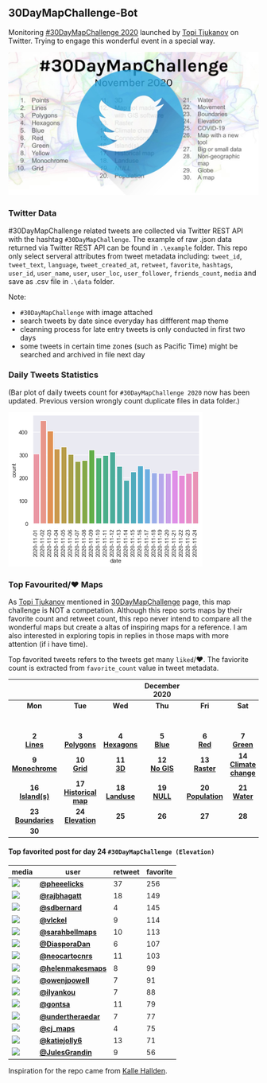 ## 30DayMapChallenge-Bot
Monitoring [#30DayMapChallenge 2020](https://github.com/tjukanovt/30DayMapChallenge) launched by [Topi Tjukanov](https://twitter.com/tjukanov) on Twitter. Trying to engage this wonderful event in a special way. 

![images](./graphs/map_challenge_2020_bot.jpg)

### Twitter Data
#30DayMapChallenge related tweets are collected via Twitter REST API with the hashtag `#30DayMapChallenge`. The example of raw .json data returned via Twitter REST API can be found in `.\example` folder. This repo only select serveral attributes from tweet metadata including: `tweet_id`, `tweet_text`, `language`, `tweet_created_at`, `retweet`, `favorite`, `hashtags`, `user_id`, `user_name`, `user`, `user_loc`, `user_follower`, `friends_count`, `media` and save as .csv file in `.\data` folder.

Note:
-  `#30DayMapChallenge` with image attached
- search tweets by date since everyday has diffferent map theme
- cleanning process for late entry tweets is only conducted in first two days
- some tweets in certain time zones (such as Pacific Time) might be searched and archived in file next day

### Daily Tweets Statistics
(Bar plot of daily tweets count for `#30DayMapChallenge 2020` now has been updated. Previous version wrongly count duplicate files in data folder.)

![images](./graphs/maps_count.png)

### Top Favourited/:heart: Maps

As [Topi Tjukanov](https://twitter.com/tjukanov) mentioned in [30DayMapChallenge](https://github.com/tjukanovt/30DayMapChallenge) page, this map challenge is NOT a competation. Although this repo sorts maps by their favorite count and retweet count, this repo never intend to compare all the wonderful maps but create a altas of inspiring maps for a reference. I am also interested in exploring topis in replies in those maps with more attention (if i have time).

Top favorited tweets refers to the tweets get many `liked`/:heart:. The faviorite count is extracted from `favorite_count` value in tweet metadata.

| |||December 2020||| |
|:---:|:---:|:---:|:---:|:---:|:---:|:---:|
| **Mon** | **Tue** | **Wed** | **Thu** | **Fri** | **Sat** | **Sun** |
|     |     |     |     |     |     | **1** <br/>**[Points](day1.md)**|
| **2** <br/>**[Lines](day2.md)**   |**3** <br/>**[Polygons](day3.md)**   |**4** <br/>**[Hexagons](day4.md)**    | **5** <br/>**[Blue](day05_Blue.md)**   | **6** <br/>**[Red](day06_Red.md)**   | **7** <br/>**[Green](day07_Green.md)**  | **8** <br/>**[Yellow](day08_Yellow.md)**  |
| **9** <br/>**[Monochrome](day09_Monochrome.md)** | **10** <br/>**[Grid](day10_Grid.md)**  | **11** <br/>**[3D](day11_3D.md)**  | **12** <br/>**[No GIS](day12_Map%20not%20made%20with%20GIS%20software.md)**  | **13** <br/>**[Raster](day13_Raster.md)**  | **14** <br/>**[Climate change](day14_Climate%20change.md)**  |  **15** <br/>**[Connections](day15_Connections.md)**  |
|  **16** <br/>**[Island(s)](day16_Island(s).md)**  |   **17** <br/>**[Historical map](day17_Historical%20map.md)**   |  **18** <br/>**[Landuse](day18_Landuse.md)**    |   **19** <br/>**[NULL](day19_NULL.md)**   |   **20** <br/> **[Population](day20_Population.md)**  |   **21** <br/> **[Water](day21_Water.md)**  |  **22** <br/>**[Movement](day22_Movement.md)**    |
|   **23** <br/>**[Boundaries](day23_Boundaries.md)**   |   **24** <br/>**[Elevation](day24_Elevation.md)**   |   **25** <br/>   |   **26** <br/>   |   **27** <br/>   |   **28** <br/>   |  **29** <br/>    |
|  **30** <br/>    |     |     |     |     |     |     |

<!-- - **[Maps for Day 1 `#30DayMapChallenge (Points)`](day1.md)** (include late entry)

- **[Maps for Day 2 `#30DayMapChallenge (Lines)`](day2.md)** (exclude late entry)

- **[Maps for Day 3 `#30DayMapChallenge (Polygons)`](day3.md)**

- **[Maps for Day 4 `#30DayMapChallenge (Hexagons)`](day4.md)**

- **[Maps for Day 5 `#30DayMapChallenge (Blue)`](day05_Blue.md)**

- **[Maps for Day 6 `#30DayMapChallenge (Red)`](day06_Red.md)**

- **[Maps for Day 7 `#30DayMapChallenge (Green)`](day07_Green.md)**

- **[Maps for Day 8 `#30DayMapChallenge (Yellow)`](day08_Yellow.md)**

- **[Maps for Day 9 `#30DayMapChallenge (Monochrome)`](day09_Monochrome.md)**

- **[Maps for Day 10 `#30DayMapChallenge (Grid)`](day10_Grid.md)**

- **[Maps for Day 11 `#30DayMapChallenge (3D)`](day11_3D.md)**

- **[Maps for Day 12 `#30DayMapChallenge (Map not made with GIS software)`](day12_Map%20not%20made%20with%20GIS%20software.md)**

- **[Maps for Day 13 `#30DayMapChallenge (Raster)`](day13_Raster.md)**

- **[Maps for Day 14 `#30DayMapChallenge (Climate change)`](day14_Climate%20change.md)**

- **[Maps for Day 15 `#30DayMapChallenge (Connections)`](day15_Connections.md)**
 -->

#### Top favorited post for day 24 `#30DayMapChallenge (Elevation)`
| media                                                                                        | user                                                                            |   retweet |   favorite |
|----------------------------------------------------------------------------------------------|---------------------------------------------------------------------------------|-----------|------------|
| ![](http://pbs.twimg.com/ext_tw_video_thumb/1331158657296424960/pu/img/dnQ6FUbp4zFNCKji.jpg) | **[@pheeelicks](https://twitter.com/twitter/statuses/1331159219056357378)**     |        37 |        256 |
| ![](http://pbs.twimg.com/media/EnmoDmcVEAMMH3M.jpg)                                          | **[@rajbhagatt](https://twitter.com/twitter/statuses/1331280672871260167)**     |        18 |        149 |
| ![](http://pbs.twimg.com/media/Enl994DWMAAoTlJ.jpg)                                          | **[@sdbernard](https://twitter.com/twitter/statuses/1331233813217898498)**      |         4 |        145 |
| ![](http://pbs.twimg.com/media/Enl4NehXYAE8ytQ.jpg)                                          | **[@vlckel](https://twitter.com/twitter/statuses/1331227426156912641)**         |         9 |        114 |
| ![](http://pbs.twimg.com/ext_tw_video_thumb/1331279698798645248/pu/img/haLMpFbxOntQ7Xpo.jpg) | **[@sarahbellmaps](https://twitter.com/twitter/statuses/1331281282991484930)**  |        10 |        113 |
| ![](http://pbs.twimg.com/media/EnnbFn6XcAUWtuG.jpg)                                          | **[@DiasporaDan](https://twitter.com/twitter/statuses/1331336065077088262)**    |         6 |        107 |
| ![](http://pbs.twimg.com/media/EnkurtYXMAUd0ya.jpg)                                          | **[@neocartocnrs](https://twitter.com/twitter/statuses/1331146558998523906)**   |        11 |        103 |
| ![](http://pbs.twimg.com/media/EnlhU1bWMAAnU6C.png)                                          | **[@helenmakesmaps](https://twitter.com/twitter/statuses/1331202310148665346)** |         8 |         99 |
| ![](http://pbs.twimg.com/media/Enk3yF-WEAcUldC.jpg)                                          | **[@owenjpowell](https://twitter.com/twitter/statuses/1331156585624854528)**    |         7 |         91 |
| ![](http://pbs.twimg.com/media/EnkvrkIW4AEO5y9.jpg)                                          | **[@ilyankou](https://twitter.com/twitter/statuses/1331147736016629760)**       |         7 |         88 |
| ![](http://pbs.twimg.com/media/EnntlQbXUAE1j8A.jpg)                                          | **[@gontsa](https://twitter.com/twitter/statuses/1331356421376643073)**         |        11 |         79 |
| ![](http://pbs.twimg.com/media/Enmf0IPXIAE2duQ.jpg)                                          | **[@undertheraedar](https://twitter.com/twitter/statuses/1331271564504018951)** |         7 |         77 |
| ![](http://pbs.twimg.com/media/Enk1gOpW4AQCo53.jpg)                                          | **[@cj_maps](https://twitter.com/twitter/statuses/1331154229256450048)**        |         4 |         75 |
| ![](http://pbs.twimg.com/media/EnjlGH1XIAAJiQ8.jpg)                                          | **[@katiejolly6](https://twitter.com/twitter/statuses/1331065812938059776)**    |        13 |         71 |
| ![](http://pbs.twimg.com/media/Enkz2qPXIAEuEJz.jpg)                                          | **[@JulesGrandin](https://twitter.com/twitter/statuses/1331152267521744898)**   |         9 |         56 |
 





Inspiration for the repo came from [Kalle Hallden](https://www.youtube.com/channel/UCWr0mx597DnSGLFk1WfvSkQ).